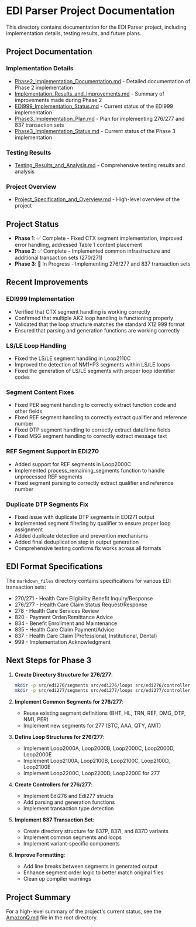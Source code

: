 # EDI Parser Project Documentation

This directory contains documentation for the EDI Parser project, including implementation details, testing results, and future plans.

## Project Documentation

### Implementation Details
- [Phase2_Implementation_Documentation.md](Phase2_Implementation_Documentation.md) - Detailed documentation of Phase 2 implementation
- [Implementation_Results_and_Improvements.md](Implementation_Results_and_Improvements.md) - Summary of improvements made during Phase 2
- [EDI999_Implementation_Status.md](EDI999_Implementation_Status.md) - Current status of the EDI999 implementation
- [Phase3_Implementation_Plan.md](Phase3_Implementation_Plan.md) - Plan for implementing 276/277 and 837 transaction sets
- [Phase3_Implementation_Status.md](Phase3_Implementation_Status.md) - Current status of the Phase 3 implementation

### Testing Results
- [Testing_Results_and_Analysis.md](Testing_Results_and_Analysis.md) - Comprehensive testing results and analysis

### Project Overview
- [Project_Specification_and_Overview.md](Project_Specification_and_Overview.md) - High-level overview of the project

## Project Status

- **Phase 1**: ✅ Complete - Fixed CTX segment implementation, improved error handling, addressed Table 1 content placement
- **Phase 2**: ✅ Complete - Implemented common infrastructure and additional transaction sets (270/271)
- **Phase 3**: 🔄 In Progress - Implementing 276/277 and 837 transaction sets

## Recent Improvements

### EDI999 Implementation
- Verified that CTX segment handling is working correctly
- Confirmed that multiple AK2 loop handling is functioning properly
- Validated that the loop structure matches the standard X12 999 format
- Ensured that parsing and generation functions are working correctly

### LS/LE Loop Handling
- Fixed the LS/LE segment handling in Loop2110C
- Improved the detection of NM1*P3 segments within LS/LE loops
- Fixed the generation of LS/LE segments with proper loop identifier codes

### Segment Content Fixes
- Fixed PER segment handling to correctly extract function code and other fields
- Fixed REF segment handling to correctly extract qualifier and reference number
- Fixed DTP segment handling to correctly extract date/time fields
- Fixed MSG segment handling to correctly extract message text

### REF Segment Support in EDI270
- Added support for REF segments in Loop2000C
- Implemented process_remaining_segments function to handle unprocessed REF segments
- Fixed segment parsing to correctly extract qualifier and reference number

### Duplicate DTP Segments Fix
- Fixed issue with duplicate DTP segments in EDI271 output
- Implemented segment filtering by qualifier to ensure proper loop assignment
- Added duplicate detection and prevention mechanisms
- Added final deduplication step in output generation
- Comprehensive testing confirms fix works across all formats

## EDI Format Specifications
The `markdown_files` directory contains specifications for various EDI transaction sets:
- 270/271 - Health Care Eligibility Benefit Inquiry/Response
- 276/277 - Health Care Claim Status Request/Response
- 278 - Health Care Services Review
- 820 - Payment Order/Remittance Advice
- 834 - Benefit Enrollment and Maintenance
- 835 - Health Care Claim Payment/Advice
- 837 - Health Care Claim (Professional, Institutional, Dental)
- 999 - Implementation Acknowledgment

## Next Steps for Phase 3

1. **Create Directory Structure for 276/277**:
   ```bash
   mkdir -p src/edi276/segments src/edi276/loops src/edi276/controller
   mkdir -p src/edi277/segments src/edi277/loops src/edi277/controller
   ```

2. **Implement Common Segments for 276/277**:
   - Reuse existing segment definitions (BHT, HL, TRN, REF, DMG, DTP, NM1, PER)
   - Implement new segments for 277 (STC, AAA, QTY, AMT)

3. **Define Loop Structures for 276/277**:
   - Implement Loop2000A, Loop2000B, Loop2000C, Loop2000D, Loop2000E
   - Implement Loop2100A, Loop2100B, Loop2100C, Loop2100D, Loop2100E
   - Implement Loop2200C, Loop2200D, Loop2200E for 277

4. **Create Controllers for 276/277**:
   - Implement Edi276 and Edi277 structs
   - Add parsing and generation functions
   - Implement transaction type detection

5. **Implement 837 Transaction Set**:
   - Create directory structure for 837P, 837I, and 837D variants
   - Implement common segments and loops
   - Implement variant-specific components

6. **Improve Formatting**:
   - Add line breaks between segments in generated output
   - Enhance segment order logic to better match original files
   - Clean up compiler warnings

## Project Summary
For a high-level summary of the project's current status, see the [AmazonQ.md](../AmazonQ.md) file in the root directory.
